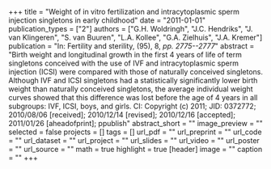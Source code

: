 +++
title = "Weight of in vitro fertilization and intracytoplasmic sperm injection singletons in early childhood"
date = "2011-01-01"
publication_types = ["2"]
authors = ["G.H. Woldringh", "J.C. Hendriks", "J. van Klingeren", "S. van Buuren", "L.A. Kollee", "G.A. Zielhuis", "J.A. Kremer"]
publication = "In: Fertility and sterility, (95), 8, _pp. 2775--2777_"
abstract = "Birth weight and longitudinal growth in the first 4 years of life of term singletons conceived with the use of IVF and intracytoplasmic sperm injection (ICSI) were compared with those of naturally conceived singletons. Although IVF and ICSI singletons had a statistically significantly lower birth weight than naturally conceived singletons, the average individual weight curves showed that this difference was lost before the age of 4 years in all subgroups: IVF, ICSI, boys, and girls. CI: Copyright (c) 2011; JID: 0372772; 2010/08/06 [received]; 2010/12/14 [revised]; 2010/12/16 [accepted]; 2011/01/26 [aheadofprint]; ppublish"
abstract_short = ""
image_preview = ""
selected = false
projects = []
tags = []
url_pdf = ""
url_preprint = ""
url_code = ""
url_dataset = ""
url_project = ""
url_slides = ""
url_video = ""
url_poster = ""
url_source = ""
math = true
highlight = true
[header]
image = ""
caption = ""
+++
